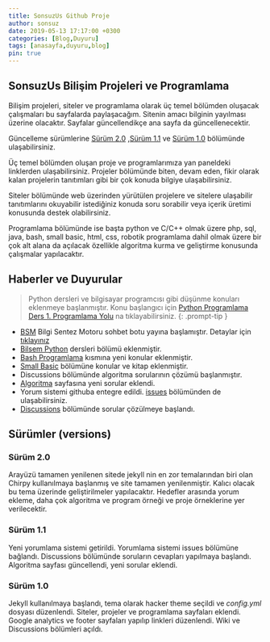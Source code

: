 ```yaml
---
title: SonsuzUs Github Proje
author: sonsuz
date: 2019-05-13 17:17:00 +0300
categories: [Blog,Duyuru]
tags: [anasayfa,duyuru,blog]
pin: true
---
```


## SonsuzUs Bilişim Projeleri ve Programlama

Bilişim projeleri, siteler ve programlama olarak üç temel bölümden oluşacak çalışmaları bu sayfalarda paylaşacağım. Sitenin amacı bilginin yayılması üzerine olacaktır. Sayfalar güncellendikçe ana sayfa da güncellenecektir. 

Güncelleme sürümlerine [Sürüm 2.0](#sürüm-20) ,[Sürüm 1.1](#sürüm-11) ve [Sürüm 1.0](#sürüm-10) bölümünde ulaşabilirsiniz.

Üç temel bölümden oluşan proje ve programlarımıza yan paneldeki linklerden ulaşabilirsiniz. Projeler bölümünde biten, devam eden, fikir olarak kalan projelerin tanıtımları gibi bir çok konuda bilgiye ulaşabilirsiniz.

Siteler bölümünde web üzerinden yürütülen projelere ve sitelere ulaşabilir tanıtımlarını okuyabilir istediğiniz konuda soru sorabilir veya içerik üretimi konusunda destek olabilirsiniz.

Programlama bölümünde ise başta python ve C/C++ olmak üzere php, sql, java, bash, small basic, html, css, robotik programlama dahil olmak üzere bir çok alt alana da açılacak özellikle algoritma kurma ve geliştirme konusunda çalışmalar yapılacaktır.

## Haberler ve Duyurular

> Python dersleri ve bilgisayar programcısı gibi düşünme konuları eklenmeye başlanmıştır. Konu başlangıcı için [Python Programlama Ders 1. Programlama Yolu](https://sonsuzus.github.io/posts/python-programlama-ders-01/) na tıklayabilirsiniz.
{: .prompt-tip }

* [BSM](https://t.me/bilsembot) Bilgi Sentez Motoru sohbet botu yayına başlamıştır. Detaylar için [tıklayınız](https://sonsuzus.github.io/posts/bsm)
* [Bilsem Python](https://sonsuzus.github.io/BilsemPython) dersleri bölümü eklenmiştir.
* [Bash Programlama](https://sonsuzus.github.io/posts/bash) kısmına yeni konular eklenmiştir.
* [Small Basic](https://sonsuzus.github.io/posts/small-basic) bölümüne konular ve kitap eklenmiştir.
* Discussions bölümünde algoritma sorularının çözümü başlanmıştır.
* [Algoritma](https://sonsuzus.github.io/posts/algoritma) sayfasına yeni sorular eklendi. 
* Yorum sistemi githuba entegre edildi. [issues](https://github.com/sonsuzus/sonsuzus.github.io/issues) bölümünden de ulaşabilirsiniz.
* [Discussions](https://github.com/sonsuzus/sonsuzus.github.io/discussions) bölümünde sorular çözülmeye başlandı.

## Sürümler (versions)

### Sürüm 2.0

Arayüzü tamamen yenilenen sitede jekyll nin en zor temalarından biri olan Chirpy kullanılmaya başlanmış ve site tamamen yenilenmiştir. Kalıcı olacak bu tema üzerinde geliştirilmeler yapılacaktır. Hedefler arasında yorum ekleme, daha çok algoritma ve program örneği ve proje örneklerine yer verilecektir.

### Sürüm 1.1

Yeni yorumlama sistemi getirildi. Yorumlama sistemi issues bölümüne bağlandı. Discussions bölümünde soruların cevapları yapılmaya başlandı. Algoritma sayfası güncellendi, yeni sorular eklendi.

### Sürüm 1.0

Jekyll kullanılmaya başlandı, tema olarak hacker theme seçildi ve _config.yml_ dosyası düzenlendi. Siteler, projeler ve programlama sayfaları eklendi. Google analytics ve footer sayfaları yapılıp linkleri düzenlendi. Wiki ve Discussions bölümleri açıldı. 